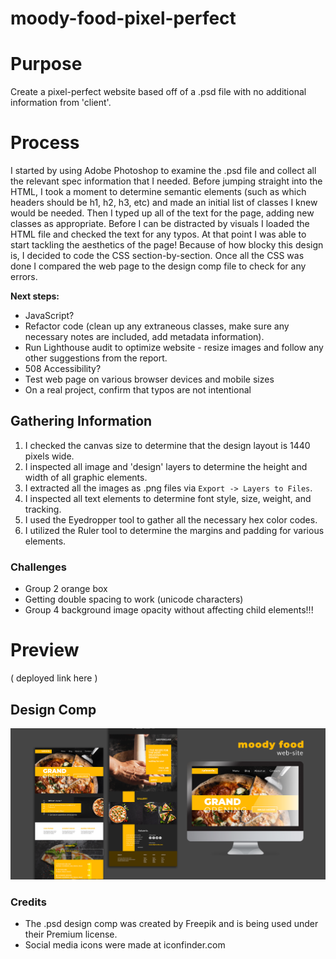# moody-food-pixel-perfect

# Purpose

Create a pixel-perfect website based off of a .psd file with no additional information from 'client'.

# Process

I started by using Adobe Photoshop to examine the .psd file and collect all the relevant spec information that I needed. Before jumping straight into the HTML, I took a moment to determine semantic elements (such as which headers should be h1, h2, h3, etc) and made an initial list of classes I knew would be needed. Then I typed up all of the text for the page, adding new classes as appropriate. Before I can be distracted by visuals I loaded the HTML file and checked the text for any typos. At that point I was able to start tackling the aesthetics of the page! Because of how blocky this design is, I decided to code the CSS section-by-section. Once all the CSS was done I compared the web page to the design comp file to check for any errors.

**Next steps:**

- JavaScript?
- Refactor code (clean up any extraneous classes, make sure any necessary notes are included, add metadata information).
- Run Lighthouse audit to optimize website - resize images and follow any other suggestions from the report.
- 508 Accessibility?
- Test web page on various browser devices and mobile sizes
- On a real project, confirm that typos are not intentional

## Gathering Information

1. I checked the canvas size to determine that the design layout is 1440 pixels wide.
2. I inspected all image and 'design' layers to determine the height and width of all graphic elements.
3. I extracted all the images as .png files via `Export -> Layers to Files`.
4. I inspected all text elements to determine font style, size, weight, and tracking.
5. I used the Eyedropper tool to gather all the necessary hex color codes.
6. I utilized the Ruler tool to determine the margins and padding for various elements.

### Challenges

- Group 2 orange box
- Getting double spacing to work (unicode characters)
- Group 4 background image opacity without affecting child elements!!!

# Preview

( deployed link here )

## Design Comp

![Design Comp Preview](images/design-comp-preview.jpg)

### Credits

- The .psd design comp was created by Freepik and is being used under their Premium license.
- Social media icons were made at iconfinder.com
